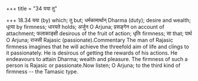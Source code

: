 +++
title = "34 यया तु"

+++
18.34 यया (by) which; तु but; धर्मकामार्थान् Dharma (duty); desire and
wealth; धृत्या by firmness; धारयते holds; अर्जुन O Arjuna; प्रसङ्गेन on
account of attachment; फलाकाङ्क्षी desirous of the fruit of action;
धृतिः firmness; सा that; पार्थ O Arjuna; राजसी Rajasic
(passionate).Commentary The man of Rajasic firmness imagines that he
will achieve the threefold aim of life and clings to it passionately. He
is desirous of getting the rewards of his actions. He endeavours to
attain Dharma; wealth and pleasure. The firmness of such a person is
Rajasic or passionate.Now listen; O Arjuna; to the third kind of
firmness -- the Tamasic type.
